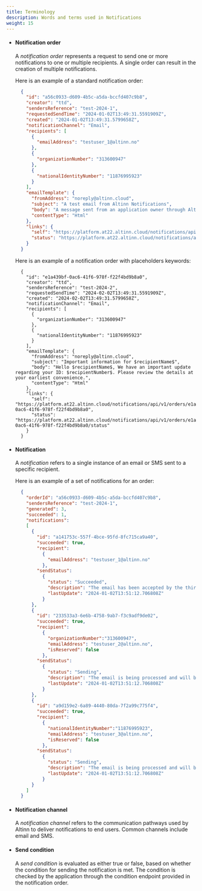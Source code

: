 ```yaml
---
title: Terminology
description: Words and terms used in Notifications
weight: 15
---
```


- #### Notification order

  A _notification order_ represents a request to send one or more notifications to one or multiple recipients. 
  A single order can result in the creation of multiple notifications.

  Here is an example of a standard notification order:
  ```json
    {
      "id": "a56c0933-d609-4b5c-a5da-bccfd407c9b8",
      "creator": "ttd",
      "sendersReference": "test-2024-1",
      "requestedSendTime": "2024-01-02T13:49:31.5591909Z",
      "created": "2024-01-02T13:49:31.5799658Z",
      "notificationChannel": "Email",
      "recipients": [
        {
          "emailAddress": "testuser_1@altinn.no"
        },
        {
          "organizationNumber": "313600947"
        },
        {
          "nationalIdentityNumber": "11876995923"
        }
      ],
      "emailTemplate": {
        "fromAddress": "noreply@altinn.cloud",
        "subject": "A test email from Altinn Notifications",
        "body": "A message sent from an application owner through Altinn.",
        "contentType": "Html"
      },
      "links": {
        "self": "https://platform.at22.altinn.cloud/notifications/api/v1/orders/a56c0933-d609-4b5c-a5da-bccfd407c9b8",
        "status": "https://platform.at22.altinn.cloud/notifications/api/v1/orders/a56c0933-d609-4b5c-a5da-bccfd407c9b8/status"
      }
    } 
  ```
  
  Here is an example of a notification order with placeholders keywords:
  ```json{linenos=false,hl_lines="18 19"}
    {
      "id": "e1a439bf-0ac6-41f6-978f-f22f4bd9b8a0",
      "creator": "ttd",
      "sendersReference": "test-2024-2",
      "requestedSendTime": "2024-02-02T13:49:31.5591909Z",
      "created": "2024-02-02T13:49:31.5799658Z",
      "notificationChannel": "Email",
      "recipients": [
        {
          "organizationNumber": "313600947"
        },
        {
          "nationalIdentityNumber": "11876995923"
        }
      ],
      "emailTemplate": {
        "fromAddress": "noreply@altinn.cloud",
        "subject": "Important information for $recipientName$",
        "body": "Hello $recipientName$, We have an important update regarding your ID: $recipientNumber$. Please review the details at your earliest convenience.",
        "contentType": "Html"
      },
      "links": {
        "self": "https://platform.at22.altinn.cloud/notifications/api/v1/orders/e1a439bf-0ac6-41f6-978f-f22f4bd9b8a0",
        "status": "https://platform.at22.altinn.cloud/notifications/api/v1/orders/e1a439bf-0ac6-41f6-978f-f22f4bd9b8a0/status"
      }
    }
  ```

- #### Notification

  A _notification_ refers to a single instance of an email or SMS sent to a specific recipient.

  Here is an example of a set of notifications for an order:
  ```json
    {
      "orderId": "a56c0933-d609-4b5c-a5da-bccfd407c9b8",
      "sendersReference": "test-2024-1",
      "generated": 3,
      "succeeded": 1,
      "notifications": 
      [
        {
          "id": "a141753c-557f-4bce-95fd-8fc715ca9a40",
          "succeeded": true,
          "recipient":
            {
              "emailAddress": "testuser_1@altinn.no"
            },
          "sendStatus":
            {
              "status": "Succeeded",
              "description": "The email has been accepted by the third party email service and will be sent shortly.",
              "lastUpdate": "2024-01-02T13:51:12.706808Z"
            }
        },
        {
          "id": "233533a3-6e6b-4758-9ab7-f3c9adf9de02",
          "succeeded": true,
          "recipient":
            {
              "organizationNumber":"313600947",
              "emailAddress": "testuser_2@altinn.no",
              "isReserved": false
            },
          "sendStatus": 
            {
              "status": "Sending",
              "description": "The email is being processed and will be attempted sent shortly." ,
              "lastUpdate": "2024-01-02T13:51:12.706808Z"
            }
        },
        {
          "id": "a9d159e2-6a89-4440-80da-7f2a99c775f4",
          "succeeded": true,
          "recipient":
            {
              "nationalIdentityNumber":"11876995923",
              "emailAddress": "testuser_3@altinn.no",
              "isReserved": false
            },
          "sendStatus":
            {
              "status": "Sending",
              "description": "The email is being processed and will be attempted sent shortly." ,
              "lastUpdate": "2024-01-02T13:51:12.706808Z"
            }
        }
      ]
    }
    ```

- #### Notification channel

  A _notification channel_ refers to the communication pathways used by Altinn to deliver notifications to end users. Common channels include email and SMS.

- #### Send condition

  A _send condition_ is evaluated as either true or false, based on whether the condition for sending the notification is met. 
  The condition is checked by the application through the condition endpoint provided in the notification order. 